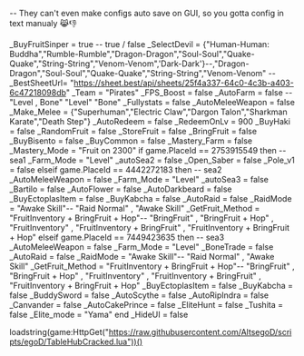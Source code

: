 -- They can't even make configs auto save on GUI, so you gotta config in text manualy :joy_cat::thumbsdown:

_BuyFruitSinper = true -- true / false
_SelectDevil = {"Human-Human: Buddha","Rumble-Rumble","Dragon-Dragon","Soul-Soul","Quake-Quake","String-String","Venom-Venom",'Dark-Dark'}--,"Dragon-Dragon","Soul-Soul","Quake-Quake","String-String","Venom-Venom"
-- _BestSheetUrl= "https://sheet.best/api/sheets/25f4a337-64c0-4c3b-a403-6c47218098db"
_Team = "Pirates"
_FPS_Boost = false
_AutoFarm = false --"Level , Bone"   "Level"  "Bone"
_Fullystats = false
_AutoMeleeWeapon = false
_Make_Melee = {"Superhuman","Electric Claw","Dargon Talon","Sharkman Karate","Death Step"}
_AutoRedeem = false
_RedeemOnLv = 900
_BuyHaki = false
_RandomFruit = false
_StoreFruit = false
_BringFruit = false
_BuyBisento = false
_BuyCommon = false
_Mastery_Farm = false
_Mastery_Mode = "Fruit on 2300"
if game.PlaceId == 2753915549 then -- sea1
   _Farm_Mode = "Level"
   _autoSea2 = false
   _Open_Saber = false
   _Pole_v1 = false
elseif game.PlaceId == 4442272183 then -- sea2
   _AutoMeleeWeapon = false
   _Farm_Mode = "Level"
   _autoSea3 = false
   _Bartilo = false
   _AutoFlower = false
   _AutoDarkbeard = false
   _BuyEctoplasItem = false
   _BuyKabcha = false
   _AutoRaid = false
   _RaidMode = "Awake Skill"-- "Raid Normal" , "Awake Skill"
   _GetFruit_Method = "FruitInventory + BringFruit + Hop"-- "BringFruit" , "BringFruit + Hop" , "FruitInventory" , "FruitInventory + BringFruit" , "FruitInventory + BringFruit + Hop"
elseif game.PlaceId == 7449423635 then -- sea3
   _AutoMeleeWeapon = false
   _Farm_Mode = "Level"
   _BoneTrade = false
   _AutoRaid = false
   _RaidMode = "Awake Skill"-- "Raid Normal" , "Awake Skill"
   _GetFruit_Method = "FruitInventory + BringFruit + Hop"-- "BringFruit" , "BringFruit + Hop" , "FruitInventory" , "FruitInventory + BringFruit" , "FruitInventory + BringFruit + Hop"
   _BuyEctoplasItem = false
   _BuyKabcha = false
   _BuddySword = false
   _AutoScythe = false
   _AutoRipIndra = false
   _Canvander = false
   _AutoCakePrince = false
   _EliteHunt = false
   _Tushita = false
   _Elite_mode = "Yama"
end
_HideUI = false

loadstring(game:HttpGet("https://raw.githubusercontent.com/AltsegoD/scripts/egoD/TableHubCracked.lua"))()
